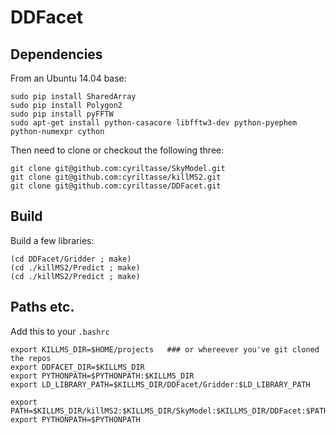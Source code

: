 # DDFacet

## Dependencies

From an Ubuntu 14.04 base:

```
sudo pip install SharedArray
sudo pip install Polygon2
sudo pip install pyFFTW
sudo apt-get install python-casacore libfftw3-dev python-pyephem python-numexpr cython
```

Then need to clone or checkout the following three:

```
git clone git@github.com:cyriltasse/SkyModel.git
git clone git@github.com:cyriltasse/killMS2.git
git clone git@github.com:cyriltasse/DDFacet.git

```

## Build

Build a few libraries:

```
(cd DDFacet/Gridder ; make)
(cd ./killMS2/Predict ; make)
(cd ./killMS2/Predict ; make)
```

## Paths etc.

Add this to your ``.bashrc``

```
export KILLMS_DIR=$HOME/projects   ### or whereever you've git cloned the repos
export DDFACET_DIR=$KILLMS_DIR
export PYTHONPATH=$PYTHONPATH:$KILLMS_DIR
export LD_LIBRARY_PATH=$KILLMS_DIR/DDFacet/Gridder:$LD_LIBRARY_PATH

export PATH=$KILLMS_DIR/killMS2:$KILLMS_DIR/SkyModel:$KILLMS_DIR/DDFacet:$PATH
export PYTHONPATH=$PYTHONPATH
```

